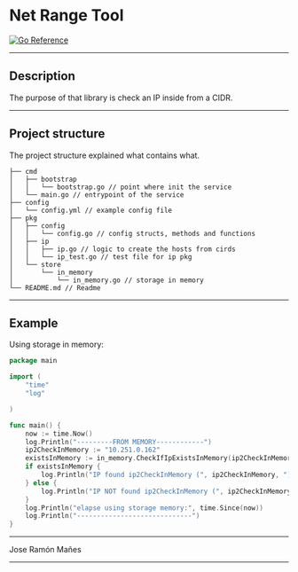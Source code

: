 # Net Range Tool

[![Go Reference](https://pkg.go.dev/badge/github.com/jrmanes/go-cidr.svg)](https://pkg.go.dev/github.com/jrmanes/go-cidr)

---

## Description

The purpose of that library is check an IP inside from a CIDR.

---

## Project structure

The project structure explained what contains what.

```shell
├── cmd
│   ├── bootstrap
│   │   └── bootstrap.go // point where init the service
│   └── main.go // entrypoint of the service
├── config
│   └── config.yml // example config file
├── pkg
│   ├── config
│   │   └── config.go // config structs, methods and functions
│   ├── ip
│   │   ├── ip.go // logic to create the hosts from cirds
│   │   └── ip_test.go // test file for ip pkg
│   └── store
│       └── in_memory
│           └── in_memory.go // storage in memory
└── README.md // Readme
```

----

## Example

Using storage in memory:
```go
package main

import (
	"time"
	"log"

)

func main() {
    now := time.Now()
    log.Println("---------FROM MEMORY------------")
    ip2CheckInMemory := "10.251.0.162"
    existsInMemory := in_memory.CheckIfIpExistsInMemory(ip2CheckInMemory)
    if existsInMemory {
        log.Println("IP found ip2CheckInMemory (", ip2CheckInMemory, ")", existsInMemory)
    } else {
        log.Println("IP NOT found ip2CheckInMemory (", ip2CheckInMemory, ")", existsInMemory)
    }
    log.Println("elapse using storage memory:", time.Since(now))
    log.Println("-----------------------------")
}

```

----

Jose Ramón Mañes

---